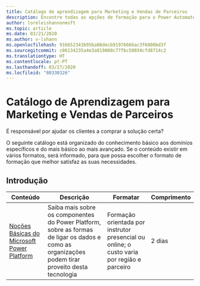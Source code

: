 ```yaml
---
title: Catálogo de aprendizagem para Marketing e Vendas de Parceiros
description: Encontre todas as opções de formação para o Power Automate
author: loreleishannonmsft
ms.topic: article
ms.date: 03/21/2020
ms.author: v-lshann
ms.openlocfilehash: 916b52343b95ba08decb91976666ac3f6800bd3f
ms.sourcegitcommit: c86134235a4e3a819800c77fbc50034cfd8714c2
ms.translationtype: HT
ms.contentlocale: pt-PT
ms.lasthandoff: 03/27/2020
ms.locfileid: "80330326"
---
```

# <a name="partner-sales-and-marketing-learning-catalog"></a>Catálogo de Aprendizagem para Marketing e Vendas de Parceiros

É responsável por ajudar os clientes a comprar a solução certa?

O seguinte catálogo está organizado do conhecimento básico aos domínios específicos e do mais básico ao mais avançado. Se o conteúdo existir em vários formatos, será informado, para que possa escolher o formato de formação que melhor satisfaz as suas necessidades. 

## <a name="get-started"></a>Introdução<a name="get-started"></a>
| Conteúdo   | Descrição | Formatar   | Comprimento |
|------------------------------------------------------------------------------------------------------------|------------------------------------------------------------------------------------------------------------------------|--------------------------------------------------------------------------------|--------|
| [Noções Básicas do Microsoft Power Platform](https://docs.microsoft.com/learn/certifications/courses/pl-900t00) | Saiba mais sobre os componentes do Power Platform, sobre as formas de ligar os dados e como as organizações podem tirar proveito desta tecnologia | Formação orientada por instrutor presencial ou online; o custo varia por região e parceiro | 2 dias |

